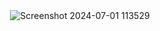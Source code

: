 <div align="center">
  <img src="https://github.com/tomasferrerasdev/py-financial-app/assets/107090584/1f50378d-bf33-4385-8c0d-a7fcd00ba072" alt="Screenshot 2024-07-01 113529">
</div>
